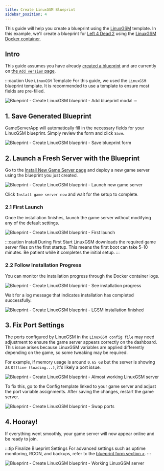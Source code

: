 ```yaml
---
title: Create LinuxGSM Blueprint
sidebar_position: 4
---
```


This guide will help you create a blueprint using the [LinuxGSM](https://linuxgsm.com/) template. In this example, we'll create a blueprint for [Left 4 Dead 2](https://linuxgsm.com/servers/l4d2server/) using the [LinuxGSM Docker container](https://hub.docker.com/r/gameservermanagers/gameserver).

## Intro

This guide assumes you have already [created a blueprint](/dashboard/blueprints/create_and_manage_blueprints#create-a-blueprint) and are currently on [the `Add version` page](/dashboard/blueprints/create_and_manage_blueprints#add-version).

:::caution Use `LinuxGSM` Template
For this guide, we used the `LinuxGSM` blueprint template. It is recommended to use a template to ensure most fields are pre-filled.

![Blueprint - Create LinuxGSM blueprint - Add blueprint modal](/img/dashboard/blueprint/create_linuxgsm_blueprint/create_blueprint_modal.jpg)
:::

## 1. Save Generated Blueprint

GameServerApp will automatically fill in the necessary fields for your LinuxGSM blueprint. Simply review the form and click `Save`.

![Blueprint - Create LinuxGSM blueprint - Save blueprint form](/img/dashboard/blueprint/create_linuxgsm_blueprint/save_blueprint_form.jpg)

## 2. Launch a Fresh Server with the Blueprint

Go to the [Install New Game Server page](https://dash.gameserverapp.com/order/gameserver/machine) and deploy a new game server using the blueprint you just created.

![Blueprint - Create LinuxGSM blueprint - Launch new game server](/img/dashboard/blueprint/create_linuxgsm_blueprint/launch_server.jpg)

Click `Install game server now` and wait for the setup to complete.

### 2.1 First Launch

Once the installation finishes, launch the game server without modifying any of the default settings.

![Blueprint - Create LinuxGSM blueprint - First launch](/img/dashboard/blueprint/create_linuxgsm_blueprint/first_launch_install.jpg)

:::caution Install During First Start
LinuxGSM downloads the required game server files on the first startup. This means the first boot can take 5–10 minutes. Be patient while it completes the initial setup.
:::

### 2.2 Follow Installation Progress

You can monitor the installation progress through the Docker container logs.

![Blueprint - Create LinuxGSM blueprint - See installation progress](/img/dashboard/blueprint/create_linuxgsm_blueprint/follow_install_progress.jpg)

Wait for a log message that indicates installation has completed successfully.

![Blueprint - Create LinuxGSM blueprint - LGSM installation finished](/img/dashboard/blueprint/create_linuxgsm_blueprint/lgsm_install_progress.jpg)

## 3. Fix Port Settings

The ports configured by LinuxGSM in the `LinuxGSM config file` may need adjustment to ensure the game server appears correctly on the dashboard. This issue arises because LinuxGSM variables are applied differently depending on the game, so some tweaking may be required.

For example, if memory usage is around `0.65 GB` but the server is showing as `Offline (loading...)`, it's likely a port issue.

![Blueprint - Create LinuxGSM blueprint - Almost working LinuxGSM server](/img/dashboard/blueprint/create_linuxgsm_blueprint/almost_working_lgsm_server.jpg)

To fix this, go to the Config template linked to your game server and adjust the port variable assignments. After saving the changes, restart the game server.

![Blueprint - Create LinuxGSM blueprint - Swap ports](/img/dashboard/blueprint/create_linuxgsm_blueprint/swap_ports_linuxgsm.jpg)

## 4. Hooray!

If everything went smoothly, your game server will now appear online and be ready to join.

:::tip Finalize Blueprint Settings
For advanced settings such as uptime monitoring, RCON, and backups, refer to the [blueprint form section >](/dashboard/blueprints/create_and_manage_blueprints#blueprint-form).
:::

![Blueprint - Create LinuxGSM blueprint - Working LinuxGSM server](/img/dashboard/blueprint/create_linuxgsm_blueprint/working_linuxgsm_server.jpg)
